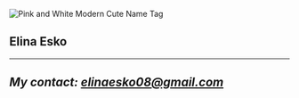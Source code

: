 
![Pink and White Modern Cute Name Tag](https://github.com/user-attachments/assets/62f1f62b-cdb5-428b-bc07-3a872b76d729)

## Elina Esko
---
*My contact: elinaesko08@gmail.com*
---



<!--
**ElinaEsko/ElinaEsko** is a ✨ _special_ ✨ repository because its `README.md` (this file) appears on your GitHub profile.

Here are some ideas to get you started:

- 🔭 I’m currently working on ...
- 🌱 I’m currently learning ...
- 👯 I’m looking to collaborate on ...
- 🤔 I’m looking for help with ...
- 💬 Ask me about ...
- 📫 How to reach me: ...
- 😄 Pronouns: ...
- ⚡ Fun fact: ...
-->
